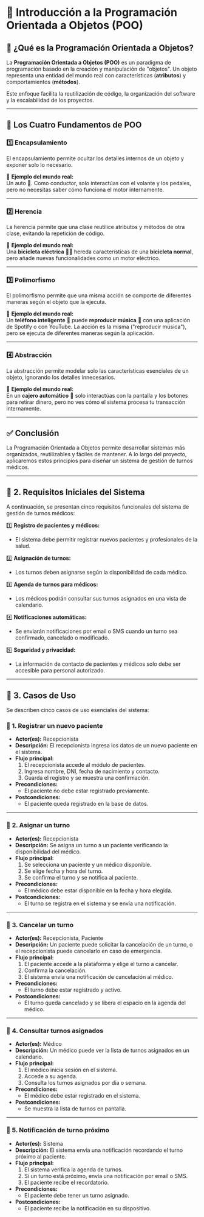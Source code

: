 # 📌 Introducción a la Programación Orientada a Objetos (POO)  

## 📖 ¿Qué es la Programación Orientada a Objetos?  
La **Programación Orientada a Objetos (POO)** es un paradigma de programación basado en la creación y manipulación de "objetos". Un objeto representa una entidad del mundo real con características (**atributos**) y comportamientos (**métodos**).  

Este enfoque facilita la reutilización de código, la organización del software y la escalabilidad de los proyectos.  

---

## 🔹 Los Cuatro Fundamentos de POO  

### 1️⃣ **Encapsulamiento**  
El encapsulamiento permite ocultar los detalles internos de un objeto y exponer solo lo necesario.  

📌 **Ejemplo del mundo real:**  
Un auto 🚗. Como conductor, solo interactúas con el volante y los pedales, pero no necesitas saber cómo funciona el motor internamente.  

---

### 2️⃣ **Herencia**  
La herencia permite que una clase reutilice atributos y métodos de otra clase, evitando la repetición de código.  

📌 **Ejemplo del mundo real:**  
Una **bicicleta eléctrica** 🚴‍♀️ hereda características de una **bicicleta normal**, pero añade nuevas funcionalidades como un motor eléctrico.  

---

### 3️⃣ **Polimorfismo**  
El polimorfismo permite que una misma acción se comporte de diferentes maneras según el objeto que la ejecuta.  

📌 **Ejemplo del mundo real:**  
Un **teléfono inteligente** 📱 puede **reproducir música** 🎵 con una aplicación de Spotify o con YouTube. La acción es la misma ("reproducir música"), pero se ejecuta de diferentes maneras según la aplicación.  

---

### 4️⃣ **Abstracción**  
La abstracción permite modelar solo las características esenciales de un objeto, ignorando los detalles innecesarios.  

📌 **Ejemplo del mundo real:**  
En un **cajero automático** 🏧 solo interactúas con la pantalla y los botones para retirar dinero, pero no ves cómo el sistema procesa tu transacción internamente.  

---

## ✅ **Conclusión**  
La Programación Orientada a Objetos permite desarrollar sistemas más organizados, reutilizables y fáciles de mantener. A lo largo del proyecto, aplicaremos estos principios para diseñar un sistema de gestión de turnos médicos.  

---

## 🔹 **2. Requisitos Iniciales del Sistema**  

A continuación, se presentan cinco requisitos funcionales del sistema de gestión de turnos médicos:  

1️⃣ **Registro de pacientes y médicos:**  
   - El sistema debe permitir registrar nuevos pacientes y profesionales de la salud.  

2️⃣ **Asignación de turnos:**  
   - Los turnos deben asignarse según la disponibilidad de cada médico.  

3️⃣ **Agenda de turnos para médicos:**  
   - Los médicos podrán consultar sus turnos asignados en una vista de calendario.  

4️⃣ **Notificaciones automáticas:**  
   - Se enviarán notificaciones por email o SMS cuando un turno sea confirmado, cancelado o modificado.  

5️⃣ **Seguridad y privacidad:**  
   - La información de contacto de pacientes y médicos solo debe ser accesible para personal autorizado.  

---

## 🔹 **3. Casos de Uso**  

Se describen cinco casos de uso esenciales del sistema:  

### 📌 **1. Registrar un nuevo paciente**  
- **Actor(es):** Recepcionista  
- **Descripción:** El recepcionista ingresa los datos de un nuevo paciente en el sistema.  
- **Flujo principal:**  
  1. El recepcionista accede al módulo de pacientes.  
  2. Ingresa nombre, DNI, fecha de nacimiento y contacto.  
  3. Guarda el registro y se muestra una confirmación.  
- **Precondiciones:**  
  - El paciente no debe estar registrado previamente.  
- **Postcondiciones:**  
  - El paciente queda registrado en la base de datos.  

---

### 📌 **2. Asignar un turno**  
- **Actor(es):** Recepcionista  
- **Descripción:** Se asigna un turno a un paciente verificando la disponibilidad del médico.  
- **Flujo principal:**  
  1. Se selecciona un paciente y un médico disponible.  
  2. Se elige fecha y hora del turno.  
  3. Se confirma el turno y se notifica al paciente.  
- **Precondiciones:**  
  - El médico debe estar disponible en la fecha y hora elegida.  
- **Postcondiciones:**  
  - El turno se registra en el sistema y se envía una notificación.  

---

### 📌 **3. Cancelar un turno**  
- **Actor(es):** Recepcionista, Paciente  
- **Descripción:** Un paciente puede solicitar la cancelación de un turno, o el recepcionista puede cancelarlo en caso de emergencia.  
- **Flujo principal:**  
  1. El paciente accede a la plataforma y elige el turno a cancelar.  
  2. Confirma la cancelación.  
  3. El sistema envía una notificación de cancelación al médico.  
- **Precondiciones:**  
  - El turno debe estar registrado y activo.  
- **Postcondiciones:**  
  - El turno queda cancelado y se libera el espacio en la agenda del médico.  

---

### 📌 **4. Consultar turnos asignados**  
- **Actor(es):** Médico  
- **Descripción:** Un médico puede ver la lista de turnos asignados en un calendario.  
- **Flujo principal:**  
  1. El médico inicia sesión en el sistema.  
  2. Accede a su agenda.  
  3. Consulta los turnos asignados por día o semana.  
- **Precondiciones:**  
  - El médico debe estar registrado en el sistema.  
- **Postcondiciones:**  
  - Se muestra la lista de turnos en pantalla.  

---

### 📌 **5. Notificación de turno próximo**  
- **Actor(es):** Sistema  
- **Descripción:** El sistema envía una notificación recordando el turno próximo al paciente.  
- **Flujo principal:**  
  1. El sistema verifica la agenda de turnos.  
  2. Si un turno está próximo, envía una notificación por email o SMS.  
  3. El paciente recibe el recordatorio.  
- **Precondiciones:**  
  - El paciente debe tener un turno asignado.  
- **Postcondiciones:**  
  - El paciente recibe la notificación en su dispositivo.  
 
